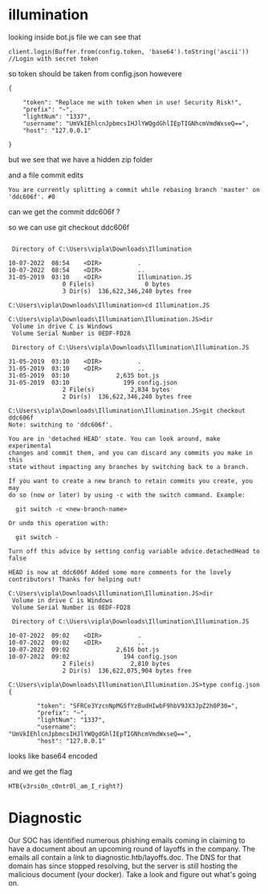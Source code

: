 # illumination

looking inside bot.js file we can see that

`client.login(Buffer.from(config.token, 'base64').toString('ascii')) //Login with secret token`

so token should be taken from config.json howevere

```
{

	"token": "Replace me with token when in use! Security Risk!",
	"prefix": "~",
	"lightNum": "1337",
	"username": "UmVkIEhlcnJpbmcsIHJlYWQgdGhlIEpTIGNhcmVmdWxseQ==",
	"host": "127.0.0.1"

}
```

but we see that we have a hidden zip folder

and a file commit edits

`You are currently splitting a commit while rebasing branch 'master' on 'ddc606f'.
#0`

can we get the commit ddc606f ?

so we can use git checkout ddc606f

```

 Directory of C:\Users\vipla\Downloads\Illumination

10-07-2022  08:54    <DIR>          .
10-07-2022  08:54    <DIR>          ..
31-05-2019  03:10    <DIR>          Illumination.JS
               0 File(s)              0 bytes
               3 Dir(s)  136,622,346,240 bytes free

C:\Users\vipla\Downloads\Illumination>cd Illumination.JS

C:\Users\vipla\Downloads\Illumination\Illumination.JS>dir
 Volume in drive C is Windows
 Volume Serial Number is 0EDF-FD28

 Directory of C:\Users\vipla\Downloads\Illumination\Illumination.JS

31-05-2019  03:10    <DIR>          .
31-05-2019  03:10    <DIR>          ..
31-05-2019  03:10             2,635 bot.js
31-05-2019  03:10               199 config.json
               2 File(s)          2,834 bytes
               2 Dir(s)  136,622,346,240 bytes free

C:\Users\vipla\Downloads\Illumination\Illumination.JS>git checkout ddc606f
Note: switching to 'ddc606f'.

You are in 'detached HEAD' state. You can look around, make experimental
changes and commit them, and you can discard any commits you make in this
state without impacting any branches by switching back to a branch.

If you want to create a new branch to retain commits you create, you may
do so (now or later) by using -c with the switch command. Example:

  git switch -c <new-branch-name>

Or undo this operation with:

  git switch -

Turn off this advice by setting config variable advice.detachedHead to false

HEAD is now at ddc606f Added some more comments for the lovely contributors! Thanks for helping out!

C:\Users\vipla\Downloads\Illumination\Illumination.JS>dir
 Volume in drive C is Windows
 Volume Serial Number is 0EDF-FD28

 Directory of C:\Users\vipla\Downloads\Illumination\Illumination.JS

10-07-2022  09:02    <DIR>          .
10-07-2022  09:02    <DIR>          ..
10-07-2022  09:02             2,616 bot.js
10-07-2022  09:02               194 config.json
               2 File(s)          2,810 bytes
               2 Dir(s)  136,622,075,904 bytes free

C:\Users\vipla\Downloads\Illumination\Illumination.JS>type config.json
{

        "token": "SFRCe3YzcnNpMG5fYzBudHIwbF9hbV9JX3JpZ2h0P30=",
        "prefix": "~",
        "lightNum": "1337",
        "username": "UmVkIEhlcnJpbmcsIHJlYWQgdGhlIEpTIGNhcmVmdWxseQ==",
        "host": "127.0.0.1"

```

looks like base64 encoded

and we get the flag

`HTB{v3rsi0n_c0ntr0l_am_I_right?}`

# Diagnostic

Our SOC has identified numerous phishing emails coming in claiming to have a document about an upcoming round of layoffs in the company. The emails all contain a link to diagnostic.htb/layoffs.doc. The DNS for that domain has since stopped resolving, but the server is still hosting the malicious document (your docker). Take a look and figure out what's going on.


